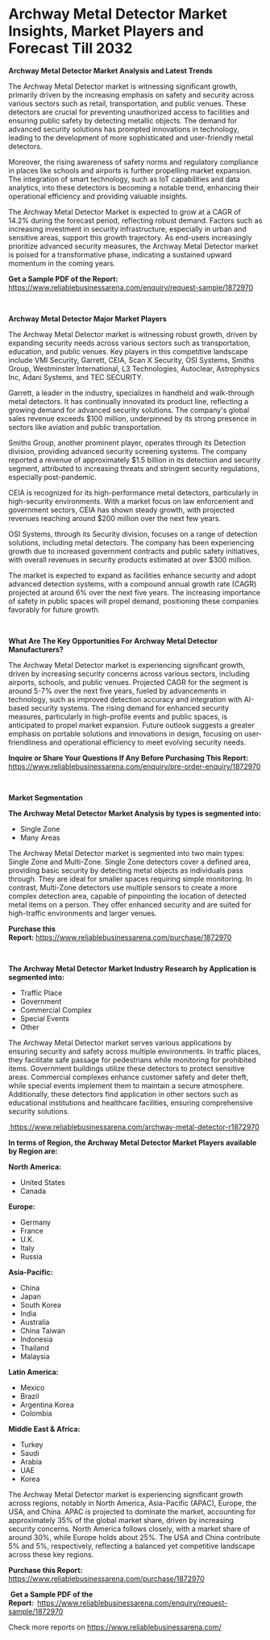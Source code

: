 <p><h1>Archway Metal Detector Market Insights, Market Players and Forecast Till 2032</h1></p><p><strong>Archway Metal Detector Market Analysis and Latest Trends</strong></p>
<p><p>The Archway Metal Detector market is witnessing significant growth, primarily driven by the increasing emphasis on safety and security across various sectors such as retail, transportation, and public venues. These detectors are crucial for preventing unauthorized access to facilities and ensuring public safety by detecting metallic objects. The demand for advanced security solutions has prompted innovations in technology, leading to the development of more sophisticated and user-friendly metal detectors.</p><p>Moreover, the rising awareness of safety norms and regulatory compliance in places like schools and airports is further propelling market expansion. The integration of smart technology, such as IoT capabilities and data analytics, into these detectors is becoming a notable trend, enhancing their operational efficiency and providing valuable insights.</p><p>The Archway Metal Detector Market is expected to grow at a CAGR of 14.2% during the forecast period, reflecting robust demand. Factors such as increasing investment in security infrastructure, especially in urban and sensitive areas, support this growth trajectory. As end-users increasingly prioritize advanced security measures, the Archway Metal Detector market is poised for a transformative phase, indicating a sustained upward momentum in the coming years.</p></p>
<p><strong>Get a Sample PDF of the Report:&nbsp;</strong> <a href="https://www.reliablebusinessarena.com/enquiry/request-sample/1872970?utm_campaign=2264&utm_medium=2&utm_source=Github&utm_content=ia&utm_term=16022025&utm_id=archway-metal-detector">https://www.reliablebusinessarena.com/enquiry/request-sample/1872970</a></p>
<p>&nbsp;</p>
<p><strong>Archway Metal Detector Major Market Players</strong></p>
<p><p>The Archway Metal Detector market is witnessing robust growth, driven by expanding security needs across various sectors such as transportation, education, and public venues. Key players in this competitive landscape include VMI Security, Garrett, CEIA, Scan X Security, OSI Systems, Smiths Group, Westminster International, L3 Technologies, Autoclear, Astrophysics Inc, Adani Systems, and TEC SECURITY.</p><p>Garrett, a leader in the industry, specializes in handheld and walk-through metal detectors. It has continually innovated its product line, reflecting a growing demand for advanced security solutions. The company's global sales revenue exceeds $100 million, underpinned by its strong presence in sectors like aviation and public transportation.</p><p>Smiths Group, another prominent player, operates through its Detection division, providing advanced security screening systems. The company reported a revenue of approximately $1.5 billion in its detection and security segment, attributed to increasing threats and stringent security regulations, especially post-pandemic.</p><p>CEIA is recognized for its high-performance metal detectors, particularly in high-security environments. With a market focus on law enforcement and government sectors, CEIA has shown steady growth, with projected revenues reaching around $200 million over the next few years.</p><p>OSI Systems, through its Security division, focuses on a range of detection solutions, including metal detectors. The company has been experiencing growth due to increased government contracts and public safety initiatives, with overall revenues in security products estimated at over $300 million.</p><p>The market is expected to expand as facilities enhance security and adopt advanced detection systems, with a compound annual growth rate (CAGR) projected at around 6% over the next five years. The increasing importance of safety in public spaces will propel demand, positioning these companies favorably for future growth.</p></p>
<p>&nbsp;</p>
<p><strong>What Are The Key Opportunities For Archway Metal Detector Manufacturers?</strong></p>
<p><p>The Archway Metal Detector market is experiencing significant growth, driven by increasing security concerns across various sectors, including airports, schools, and public venues. Projected CAGR for the segment is around 5-7% over the next five years, fueled by advancements in technology, such as improved detection accuracy and integration with AI-based security systems. The rising demand for enhanced security measures, particularly in high-profile events and public spaces, is anticipated to propel market expansion. Future outlook suggests a greater emphasis on portable solutions and innovations in design, focusing on user-friendliness and operational efficiency to meet evolving security needs.</p></p>
<p><strong>Inquire or Share Your Questions If Any Before Purchasing This Report:</strong> <a href="https://www.reliablebusinessarena.com/enquiry/pre-order-enquiry/1872970?utm_campaign=2264&utm_medium=2&utm_source=Github&utm_content=ia&utm_term=16022025&utm_id=archway-metal-detector">https://www.reliablebusinessarena.com/enquiry/pre-order-enquiry/1872970</a></p>
<p>&nbsp;</p>
<p><strong>Market Segmentation</strong></p>
<p><strong>The Archway Metal Detector Market Analysis by types is segmented into:</strong></p>
<p><ul><li>Single Zone</li><li>Many Areas</li></ul></p>
<p><p>The Archway Metal Detector market is segmented into two main types: Single Zone and Multi-Zone. Single Zone detectors cover a defined area, providing basic security by detecting metal objects as individuals pass through. They are ideal for smaller spaces requiring simple monitoring. In contrast, Multi-Zone detectors use multiple sensors to create a more complex detection area, capable of pinpointing the location of detected metal items on a person. They offer enhanced security and are suited for high-traffic environments and larger venues.</p></p>
<p><strong>Purchase this Report:&nbsp;</strong><a href="https://www.reliablebusinessarena.com/purchase/1872970?utm_campaign=2264&utm_medium=2&utm_source=Github&utm_content=ia&utm_term=16022025&utm_id=archway-metal-detector">https://www.reliablebusinessarena.com/purchase/1872970</a></p>
<p>&nbsp;</p>
<p><strong>The Archway Metal Detector Market Industry Research by Application is segmented into:</strong></p>
<p><ul><li>Traffic Place</li><li>Government</li><li>Commercial Complex</li><li>Special Events</li><li>Other</li></ul></p>
<p><p>The Archway Metal Detector market serves various applications by ensuring security and safety across multiple environments. In traffic places, they facilitate safe passage for pedestrians while monitoring for prohibited items. Government buildings utilize these detectors to protect sensitive areas. Commercial complexes enhance customer safety and deter theft, while special events implement them to maintain a secure atmosphere. Additionally, these detectors find application in other sectors such as educational institutions and healthcare facilities, ensuring comprehensive security solutions.</p></p>
<p><a href="https://www.reliablebusinessarena.com/archway-metal-detector-r1872970?utm_campaign=2264&utm_medium=2&utm_source=Github&utm_content=ia&utm_term=16022025&utm_id=archway-metal-detector">&nbsp;https://www.reliablebusinessarena.com/archway-metal-detector-r1872970</a></p>
<p><strong>In terms of Region, the Archway Metal Detector Market Players available by Region are:</strong></p>
<p>
    <p> <strong> North America: </strong>
        <ul>
            <li>United States</li>
            <li>Canada</li>
        </ul>
        </p> 
    <p> <strong> Europe: </strong>
        <ul>
            <li>Germany</li>
            <li>France</li>
            <li>U.K.</li>
            <li>Italy</li>
            <li>Russia</li>
        </ul>
        </p> 
    <p> <strong> Asia-Pacific: </strong>
        <ul>
            <li>China</li>
            <li>Japan</li>
            <li>South Korea</li>
            <li>India</li>
            <li>Australia</li>
            <li>China Taiwan</li>
            <li>Indonesia</li>
            <li>Thailand</li>
            <li>Malaysia</li>
        </ul>
        </p> 
    <p> <strong> Latin America: </strong>
        <ul>
            <li>Mexico</li>
            <li>Brazil</li>
            <li>Argentina Korea</li>
            <li>Colombia</li>
        </ul>
        </p> 
    <p> <strong> Middle East & Africa: </strong>
        <ul>
            <li>Turkey</li>
            <li>Saudi</li>
            <li>Arabia</li>
            <li>UAE</li>
            <li>Korea</li>
        </ul>
    </p>
    </p>
<p><p>The Archway Metal Detector market is experiencing significant growth across regions, notably in North America, Asia-Pacific (APAC), Europe, the USA, and China. APAC is projected to dominate the market, accounting for approximately 35% of the global market share, driven by increasing security concerns. North America follows closely, with a market share of around 30%, while Europe holds about 25%. The USA and China contribute 5% and 5%, respectively, reflecting a balanced yet competitive landscape across these key regions.</p></p>
<p><strong>Purchase this Report: </strong><a href="https://www.reliablebusinessarena.com/purchase/1872970?utm_campaign=2264&utm_medium=2&utm_source=Github&utm_content=ia&utm_term=16022025&utm_id=archway-metal-detector">https://www.reliablebusinessarena.com/purchase/1872970</a></p>
<p>&nbsp;<strong>Get a Sample PDF of the Report:&nbsp;&nbsp;</strong><a href="https://www.reliablebusinessarena.com/enquiry/request-sample/1872970?utm_campaign=2264&utm_medium=2&utm_source=Github&utm_content=ia&utm_term=16022025&utm_id=archway-metal-detector">https://www.reliablebusinessarena.com/enquiry/request-sample/1872970</a></p>
<p><strong></strong></p>
<p>Check more reports on <a href="https://www.reliablebusinessarena.com/?utm_campaign=2264&utm_medium=2&utm_source=Github&utm_content=ia&utm_term=16022025&utm_id=archway-metal-detector">https://www.reliablebusinessarena.com/</a></p>